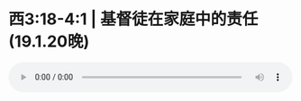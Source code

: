 # 西3:18-4:1 | 基督徒在家庭中的责任(19.1.20晚)

<audio style="width: 100%;" preload="false" controls controlslist="nodownload"><source src="//cdn.wechat.edu.pl/audio/mp3/old/27329.mp3" type="audio/mpeg">Your browser does not support the audio element.</audio>


